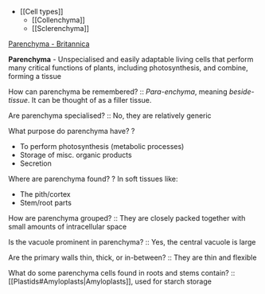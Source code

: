 - [[Cell types]]
	- [[Collenchyma]]
	- [[Sclerenchyma]]

[Parenchyma - Britannica](https://www.britannica.com/science/parenchyma-plant-tissue)

**Parenchyma** - Unspecialised and easily adaptable living cells that perform many critical functions of plants, including photosynthesis, and combine, forming a tissue

How can parenchyma be remembered? :: *Para-enchyma*, meaning *beside-tissue*. It can be thought of as a filler tissue.

Are parenchyma specialised? :: No, they are relatively generic

What purpose do parenchyma have?
?
- To perform photosynthesis (metabolic processes)
- Storage of misc. organic products
- Secretion

Where are parenchyma found?
?
In soft tissues like:
- The pith/cortex
- Stem/root parts

How are parenchyma grouped? :: They are closely packed together with small amounts of intracellular space

Is the vacuole prominent in parenchyma? :: Yes, the central vacuole is large

Are the primary walls thin, thick, or in-between? :: They are thin and flexible

What do some parenchyma cells found in roots and stems contain? ::  [[Plastids#Amyloplasts|Amyloplasts]], used for starch storage
